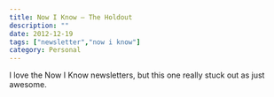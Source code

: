 ```yaml
---
title: Now I Know – The Holdout
description: ""
date: 2012-12-19
tags: ["newsletter","now i know"]
category: Personal
---
```



<p>I love the Now I Know newsletters, but this one really stuck out as just awesome.</p>
